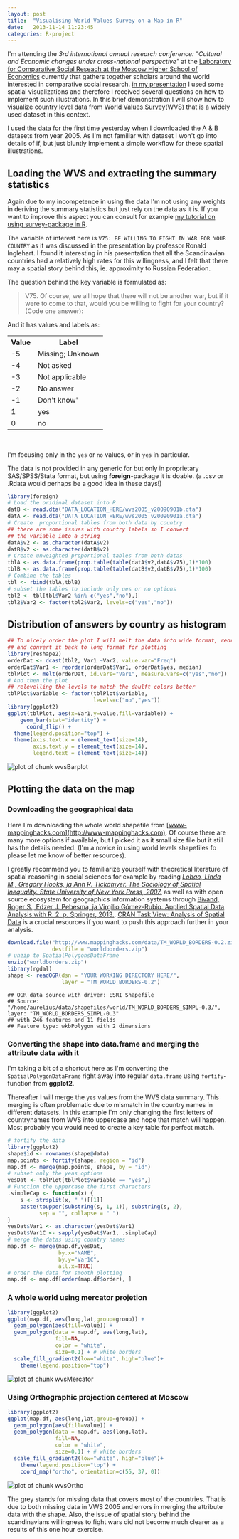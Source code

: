 ```yaml
---
layout: post
title:  "Visualising World Values Survey on a Map in R"
date:   2013-11-14 11:23:45
categories: R-project
---
```


I'm attending the *3rd international annual research conference: "Cultural and Economic changes under cross-national perspective"* at the [Laboratory for Comparative Social Reseach at the Moscow Higher School of Economics](http://lcsr.hse.ru/) currently that gathers together scholars around the world interested in comparative social research. [in my presentation](https://rawgithub.com/muuankarski/attributions/master/attrib_slides.html) I used some spatial visualizations and therefore I received several questions on how to implement such illustrations. In this brief demonstration I will show how to visualize country level data from [World Values Survey](http://www.worldvaluessurvey.org/)(WVS) that is a widely used dataset in this context.

I used the data for the first time yesterday when I downloaded the A & B datasets from year 2005. As I'm not familiar with dataset I won't go into details of if, but just bluntly implement a simple workflow for these spatial illustrations.

## Loading the WVS and extracting the summary statistics

Again due to my incompetence in using the data I'm not using any weights in deriving the summary statistics but just rely on the data as it is. If you want to improve this aspect you can consult for example [my tutorial on using survey-package in R](http://markuskainu.fi/r-tutorial/survey/).

The variable of interest here is `V75: BE WILLING TO FIGHT IN WAR FOR YOUR COUNTRY` as it was discussed in the presentation by professor Ronald Inglehart. I found it interesting in his presentation that all the Scandinavian countries had a relatively high rates for this willingness, and I felt that there may a spatial story behind this, ie. approximity to Russian Federation.

The question behind the key variable is formulated as:

>V75. Of course, we all hope that there will not be another war, but if it were to come to that, would you be
willing to fight for your country? (Code one answer):

And it has values and labels as:

<table>
<tr>
<th>Value</th><th>Label</th>
<tr>
<tr>
<td>-5</td><td>Missing; Unknown</td>
<tr>
<tr>
<td>-4</td><td>Not asked</td>
<tr>
<tr>
<td>-3</td><td>Not applicable</td>
<tr>
<tr>
<td>-2</td><td>No answer</td>
<tr>
<tr>
<td>-1</td><td>Don't know'</td>
<tr>
<tr>
<td>1</td><td>yes</td>
<tr>
<tr>
<td>0</td><td>no</td>
<tr>
</table>
</br>

I'm focusing only in the `yes` or `no` values, or in `yes` in particular.





The data is not provided in any generic for but only in proprietary SAS/SPSS/Stata format, but using **foreign**-package it is doable. (a .csv or .Rdata would perhaps be a good idea in these days!)


```r
library(foreign)
# Load the oridinal dataset into R
datB <- read.dta("DATA_LOCATION_HERE/wvs2005_v20090901b.dta")
datA <- read.dta("DATA_LOCATION_HERE/wvs2005_v20090901a.dta")
# Create  proportional tables from both data by country
## there are some issues with country labels so I convert
## the variable into a string
datA$v2 <- as.character(datA$v2)
datB$v2 <- as.character(datB$v2)
# Create unweighted proportional tables from both datas
tblA <- as.data.frame(prop.table(table(datA$v2,datA$v75),1)*100)
tblB <- as.data.frame(prop.table(table(datB$v2,datB$v75),1)*100)
# Combine the tables
tbl <- rbind(tblA,tblB)
# subset the tables to include only ues or no options
tbl2 <- tbl[tbl$Var2 %in% c("yes","no"),]
tbl2$Var2 <- factor(tbl2$Var2, levels=c("yes","no"))
```




## Distribution of answers by country as histogram


```r
## To nicely order the plot I will melt the data into wide format, reorder it 
## and convert it back to long format for plotting
library(reshape2)
orderDat <- dcast(tbl2, Var1 ~Var2, value.var="Freq")
orderDat$Var1 <- reorder(orderDat$Var1, orderDat$yes, median)
tblPlot <- melt(orderDat, id.vars="Var1", measure.vars=c("yes","no"))
# And then the plot
## relevelling the levels to match the daulft colors better
tblPlot$variable <- factor(tblPlot$variable, 
                           levels=c("no","yes"))
library(ggplot2)
ggplot(tblPlot, aes(x=Var1,y=value,fill=variable)) +
    geom_bar(stat="identity") +
      coord_flip() + 
  theme(legend.position="top") +
  theme(axis.text.x = element_text(size=14),
        axis.text.y = element_text(size=14),
        legend.text = element_text(size=14))
```

![plot of chunk wvsBarplot](/figure/source/2013-11-14-world-values-survey-on-map/wvsBarplot-1.png) 

## Plotting the data on the map

### Downloading the geographical data

Here I'm downloading the whole world shapefile from [www-mappinghacks.com](http://www-mappinghacks.com). Of course there are many more options if available, but I picked it as it small size file but it still has the details needed. (I'm a novice in using world levels shapefiles fo please let me know of better resources).

I greatly recommend you to familiarize yourself with theoretical literature of spatial reasoning in social sciences for example by reading [*Lobao, Linda M., Gregory Hooks, ja Ann R. Tickamyer. The Sociology of Spatial Inequality. State University of New York Press, 2007.*](http://books.google.ru/books/about/The_Sociology_of_Spatial_Inequality.html?id=67P6jXQ05LAC&redir_esc=y) as well as with open source ecosystem for geographics information systems through [Bivand, Roger S., Edzer J. Pebesma, ja Virgilio Gómez-Rubio. Applied Spatial Data Analysis with R. 2. p. Springer, 2013.](http://www.asdar-book.org/). [CRAN Task View: Analysis of Spatial Data](http://cran.r-project.org/web/views/Spatial.html) is a crucial resources if you want to push this approach further in your analysis. 



```r
download.file("http://www.mappinghacks.com/data/TM_WORLD_BORDERS-0.2.zip", 
              destfile = "worldborders.zip")
# unzip to SpatialPolygonsDataFrame
unzip("worldborders.zip")
library(rgdal)
shape <- readOGR(dsn = "YOUR WORKING DIRECTORY HERE/", 
                 layer = "TM_WORLD_BORDERS-0.2")
```



```
## OGR data source with driver: ESRI Shapefile 
## Source: "/home/aurelius/data/shapefiles/world/TM_WORLD_BORDERS_SIMPL-0.3/", layer: "TM_WORLD_BORDERS_SIMPL-0.3"
## with 246 features and 11 fields
## Feature type: wkbPolygon with 2 dimensions
```

### Converting the shape into data.frame and merging the attribute data with it

I'm taking a bit of a shortcut here as I'm converting the `SpatialPolygonDataFrame` right away into regular `data.frame` using `fortify`-function from **ggplot2**.

Thereafter I will merge the `yes` values from the WVS data summary. This merging is often problematic due to mismatch in the country names in different datasets. In this example I'm only changing the first letters of countrynames from WVS into uppercase and hope that match will happen. Most probably you would need to create a key table for perfect match.



```r
# fortify the data
library(ggplot2)
shape$id <- rownames(shape@data)
map.points <- fortify(shape, region = "id")
map.df <- merge(map.points, shape, by = "id")
# subset only the yeas options
yesDat <- tblPlot[tblPlot$variable == "yes",]
# Function the uppercase the first characters
.simpleCap <- function(x) {
    s <- strsplit(x, " ")[[1]]
    paste(toupper(substring(s, 1, 1)), substring(s, 2),
          sep = "", collapse = " ")
}
yesDat$Var1 <- as.character(yesDat$Var1)
yesDat$Var1C <- sapply(yesDat$Var1, .simpleCap)
# merge the datas using country names
map.df <- merge(map.df,yesDat,
                by.x="NAME",
                by.y="Var1C", 
                all.x=TRUE)
# order the data for smooth plotting
map.df <- map.df[order(map.df$order), ]
```

### A whole world using mercator projetion


```r
library(ggplot2)
ggplot(map.df, aes(long,lat,group=group)) +
  geom_polygon(aes(fill=value)) +
  geom_polygon(data = map.df, aes(long,lat), 
               fill=NA, 
               color = "white",
               size=0.1) + # white borders
  scale_fill_gradient2(low="white", high="blue")+
    theme(legend.position="top")
```

![plot of chunk wvsMercator](/figure/source/2013-11-14-world-values-survey-on-map/wvsMercator-1.png) 

### Using Orthographic projection centered at Moscow



```r
library(ggplot2)
ggplot(map.df, aes(long,lat,group=group)) +
  geom_polygon(aes(fill=value)) +
  geom_polygon(data = map.df, aes(long,lat), 
               fill=NA, 
               color = "white",
               size=0.1) + # white borders
  scale_fill_gradient2(low="white", high="blue")+
    theme(legend.position="top") +
    coord_map("ortho", orientation=c(55, 37, 0))
```

![plot of chunk wvsOrtho](/figure/source/2013-11-14-world-values-survey-on-map/wvsOrtho-1.png) 

The grey stands for missing data that covers most of the countries. That is due to both missing data in VWS 2005 and errors in merging the attribute data with the shape. Also, the issue of spatial story behind the scandinavians willingness to fight wars did not become much clearer as a results of this one hour exercise.





[jekyll-gh]: https://github.com/mojombo/jekyll
[jekyll]:    http://jekyllrb.com

